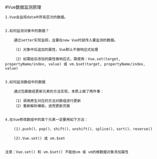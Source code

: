#Vue数据监测原理

    1.Vue会监视data中所有层次的数据。


    2.如何监测对象中的数据？

        通过setter实现监视，且要在new Vue时就传入要监测的数据。

        （1）对象中后追加的属性，Vue默认不做响应式处理

        （2）如需给后添加的属性做响应式，需使用：Vue.set(target, propertyName/index, value) 或 vm.$set(target, propertyName/index, value)


    3.如何监测数组中的数据

        通过包裹数组更新元素的方法实现，本质上做了两件事：

        （1）调用原生对应的方法对数组进行更新
        （2）重新解析模板，进而更新页面


    4.在Vue修改数组中的某个元素一定要用如下方法：
        
        (1).push()、pop()、shift()、unshift()、splice()、sort()、reverse()
        
        (2).Vue.set() 或 vm.$set
    

    注意：Vue.set() 和 vm.$set() 不能给vm 或 vm的根数据对象添加属性

